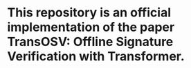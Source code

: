 # This repository is an official implementation of the paper TransOSV: Offline Signature Verification with Transformer.
